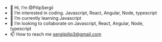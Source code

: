 - 👋 Hi, I’m @PilipSergii
- 👀 I’m interested in coding. Javascript, React, Angular, Node, typescript
- 🌱 I’m currently learning Javascript
- 💞️ I’m looking to collaborate on Javascript, React, Angular, Node, typescript
- 📫 How to reach me sergiipilip3@gmail.com

<!---
PilipSergii/PilipSergii is a ✨ special ✨ repository because its `README.md` (this file) appears on your GitHub profile.
You can click the Preview link to take a look at your changes.
--->
